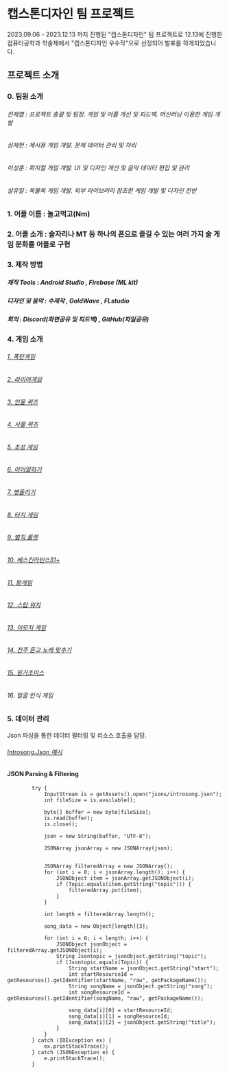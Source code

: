# 캡스톤디자인 팀 프로젝트
2023.09.06 - 2023.12.13 까지 진행된 "캡스톤디자인" 팀 프로젝트로 12.13에 진행한 컴퓨터공학과 학술제에서 "캡스톤디자인 우수작"으로 선정되어 발표를 하게되었습니다.

## 프로젝트 소개

### 0. 팀원 소개 
###### 전재엽 : 프로젝트 총괄 및 팀장. 게임 및 어플 개선 및 피드백. 머신러닝 이용한 게임 개발
###### 심재헌 : 제시용 게임 개발. 문제 데이터 관리 및 처리
###### 이성훈 : 피지컬 게임 개발. UI 및 디자인 개선 및 음악 데이터 편집 및 관리
###### 설유일 : 복불복 게임 개발. 외부 라이브러리 참조한 게임 개발 및 디자인 전반

### 1. 어플 이름 : 놀고먹고(Nm)

### 2. 어플 소개 : 술자리나 MT 등 하나의 폰으로 즐길 수 있는 여러 가지 술 게임 문화를 어플로 구현

### 3. 제작 방법 
##### 제작 Tools : Android Studio , Firebase (ML kit)
##### 디자인 및 음악 : 수제작 , GoldWave , FLstudio
##### 회의 : Discord(화면공유 및 피드백) , GitHub(파일공유)

### 4. 게임 소개
###### [1. 폭탄게임](https://github.com/swallow8801/TeamProject_CapstoneDesign/blob/main/app/src/main/java/com/example/teamprojectapplication/bombgame.java)
###### [2. 라이어게임](https://github.com/swallow8801/TeamProject_CapstoneDesign/blob/main/app/src/main/java/com/example/teamprojectapplication/liargame.java)
###### [3. 인물 퀴즈](https://github.com/swallow8801/TeamProject_CapstoneDesign/blob/main/app/src/main/java/com/example/teamprojectapplication/personimagegame.java)
###### [4. 사물 퀴즈](https://github.com/swallow8801/TeamProject_CapstoneDesign/blob/main/app/src/main/java/com/example/teamprojectapplication/objectgame.java)
###### [5. 초성 게임](https://github.com/swallow8801/TeamProject_CapstoneDesign/blob/main/app/src/main/java/com/example/teamprojectapplication/chosunggame.java)
###### [6. 이어말하기](https://github.com/swallow8801/TeamProject_CapstoneDesign/blob/main/app/src/main/java/com/example/teamprojectapplication/relayspeakingfour.java)
###### [7. 병돌리기](https://github.com/swallow8801/TeamProject_CapstoneDesign/blob/main/app/src/main/java/com/example/teamprojectapplication/bottlespiner.java)
###### [8. 터치 게임](https://github.com/swallow8801/TeamProject_CapstoneDesign/blob/main/app/src/main/java/com/example/teamprojectapplication/touchgame.java)
###### [9. 벌칙 룰렛](https://github.com/swallow8801/TeamProject_CapstoneDesign/blob/main/app/src/main/java/com/example/teamprojectapplication/Roulette.java)
###### [10. 베스킨라빈스31+](https://github.com/swallow8801/TeamProject_CapstoneDesign/blob/main/app/src/main/java/com/example/teamprojectapplication/thrityone.java)
###### [11. 왕게임](https://github.com/swallow8801/TeamProject_CapstoneDesign/blob/main/app/src/main/java/com/example/teamprojectapplication/KingGameReal.java)
###### [12. 스탑 워치](https://github.com/swallow8801/TeamProject_CapstoneDesign/blob/main/app/src/main/java/com/example/teamprojectapplication/stopwatch.java)
###### [13. 이모지 게임](https://github.com/swallow8801/TeamProject_CapstoneDesign/blob/main/app/src/main/java/com/example/teamprojectapplication/emojigame.java)
###### [14. 전주 듣고 노래 맞추기](https://github.com/swallow8801/TeamProject_CapstoneDesign/blob/main/app/src/main/java/com/example/teamprojectapplication/introsong.java)
###### [15. 핑거초이스](https://github.com/swallow8801/TeamProject_CapstoneDesign/blob/main/app/src/main/java/com/example/teamprojectapplication/fingerchoice.java)
###### 16. 얼굴 인식 게임


### 5. 데이터 관리
Json 파싱을 통한 데이터 필터링 및 리소스 호출을 담당.
###### [Introsong.Json 예시](https://github.com/swallow8801/TeamProject_CapstoneDesign/blob/main/app/src/main/assets/jsons/introsong.json)

#### JSON Parsing & Filtering
```
        try {
            InputStream is = getAssets().open("jsons/introsong.json");
            int fileSize = is.available();

            byte[] buffer = new byte[fileSize];
            is.read(buffer);
            is.close();

            json = new String(buffer, "UTF-8");

            JSONArray jsonArray = new JSONArray(json);


            JSONArray filteredArray = new JSONArray();
            for (int i = 0; i < jsonArray.length(); i++) {
                JSONObject item = jsonArray.getJSONObject(i);
                if (Topic.equals(item.getString("topic"))) {
                    filteredArray.put(item);
                }
            }

            int length = filteredArray.length();

            song_data = new Object[length][3];

            for (int i = 0; i < length; i++) {
                JSONObject jsonObject = filteredArray.getJSONObject(i);
                String Jsontopic = jsonObject.getString("topic");
                if (Jsontopic.equals(Topic)) {
                    String startName = jsonObject.getString("start");
                    int startResourceId = getResources().getIdentifier(startName, "raw", getPackageName());
                    String songName = jsonObject.getString("song");
                    int songResourceId = getResources().getIdentifier(songName, "raw", getPackageName());

                    song_data[i][0] = startResourceId;
                    song_data[i][1] = songResourceId;
                    song_data[i][2] = jsonObject.getString("title");
                }
            }
        } catch (IOException ex) {
            ex.printStackTrace();
        } catch (JSONException e) {
            e.printStackTrace();
        }
```

